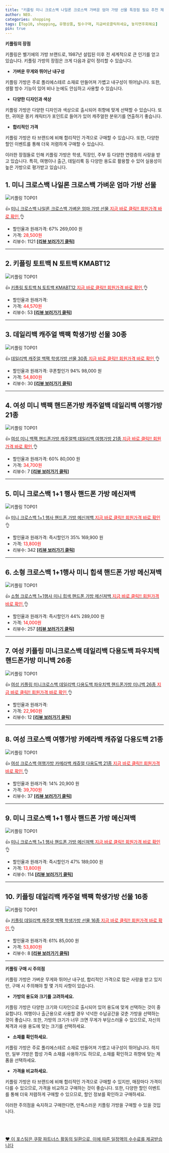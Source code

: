 ```yaml
---
title: "키플링 미니 크로스백 나일론 크로스백 가벼운 엄마 가방 선물 특장점 필요 추천 제품 비교 최저 가격 비교 장점 구매 후기 구매평"
author: NEO.
categories: shopping
tags: [Top10, shopping, 유행상품, 필수구매, 지금바로클릭하세요, 놓치면후회해요]
pin: true
---
```

**키플링의 장점**

키플링은 벨기에의 가방 브랜드로, 1987년 설립된 이후 전 세계적으로 큰 인기를 얻고 있습니다. 키플링 가방의 장점은 크게 다음과 같이 정리할 수 있습니다.

* **가벼운 무게와 뛰어난 내구성**

키플링 가방은 주로 폴리에스테르 소재로 만들어져 가볍고 내구성이 뛰어납니다. 또한, 생활 방수 기능이 있어 비나 눈에도 안심하고 사용할 수 있습니다.

* **다양한 디자인과 색상**

키플링 가방은 다양한 디자인과 색상으로 출시되어 취향에 맞게 선택할 수 있습니다. 또한, 귀여운 몽키 캐릭터가 포인트로 들어가 있어 캐주얼한 분위기를 연출하기 좋습니다.

* **합리적인 가격**

키플링 가방은 타 브랜드에 비해 합리적인 가격으로 구매할 수 있습니다. 또한, 다양한 할인 이벤트를 통해 더욱 저렴하게 구매할 수 있습니다.

이러한 장점들로 인해 키플링 가방은 학생, 직장인, 주부 등 다양한 연령층의 사랑을 받고 있습니다. 특히, 여행이나 출근, 데일리룩 등 다양한 용도로 활용할 수 있어 실용성이 높은 가방으로 평가받고 있습니다.

   

## 1. 미니 크로스백 나일론 크로스백 가벼운 엄마 가방 선물

![키플링 TOP01](https://thumbnail8.coupangcdn.com/thumbnails/remote/490x490ex/image/vendor_inventory/93b4/b8aa45f639591881711aa6e0d0f55965f39f4a7e03bcf88645c0357d431b.jpg)


👍 [미니 크로스백 나일론 크로스백 가벼운 엄마 가방 선물 <font color=red> 지금 바로 클릭!! 회원가격 바로 확인 </font> ](https://link.coupang.com/re/AFFSDP?lptag=AF3617701&subid=GithubCoopas&pageKey=7610705035&traceid=V0-153&itemId=20155921798&vendorItemId=87248678303) 👌 


- 할인율과 원래가격: 67%  269,000   원
- 가격: <span style='color:red'>28,500원</span>
- 리뷰수: 1121  [**[리뷰 보러가기 클릭]**](https://link.coupang.com/re/AFFSDP?lptag=AF3617701&subid=GithubCoopas&pageKey=7610705035&traceid=V0-153&itemId=20155921798&vendorItemId=87248678303)

---


   

## 2. 키플링 토트백 N 토트백 KMABT12

![키플링 TOP01](https://thumbnail6.coupangcdn.com/thumbnails/remote/490x490ex/image/rs_quotation_api/1qf3wozf/8e054f21ab0b4b5ea5a7de16f2cef553.jpg)


👍 [키플링 토트백 N 토트백 KMABT12 <font color=red> 지금 바로 클릭!! 회원가격 바로 확인 </font> ](https://link.coupang.com/re/AFFSDP?lptag=AF3617701&subid=GithubCoopas&pageKey=6427283998&traceid=V0-153&itemId=13854821944&vendorItemId=81104835242) 👌 


- 할인율과 원래가격: 
- 가격: <span style='color:red'>44,570원</span>
- 리뷰수: 53  [**[리뷰 보러가기 클릭]**](https://link.coupang.com/re/AFFSDP?lptag=AF3617701&subid=GithubCoopas&pageKey=6427283998&traceid=V0-153&itemId=13854821944&vendorItemId=81104835242)

---


   

## 3. 데일리백 캐주얼 백팩 학생가방 선물 30종

![키플링 TOP01](https://thumbnail10.coupangcdn.com/thumbnails/remote/490x490ex/image/vendor_inventory/7a46/30cf3af86004270be0f922857f567fc9849d4086e038375006e3229baf33.jpg)


👍 [데일리백 캐주얼 백팩 학생가방 선물 30종 <font color=red> 지금 바로 클릭!! 회원가격 바로 확인 </font> ](https://link.coupang.com/re/AFFSDP?lptag=AF3617701&subid=GithubCoopas&pageKey=7287595018&traceid=V0-153&itemId=18619205455&vendorItemId=85754700489) 👌 


- 할인율과 원래가격: 쿠폰할인가 94%  98,000   원
- 가격: <span style='color:red'>54,800원</span>
- 리뷰수: 30  [**[리뷰 보러가기 클릭]**](https://link.coupang.com/re/AFFSDP?lptag=AF3617701&subid=GithubCoopas&pageKey=7287595018&traceid=V0-153&itemId=18619205455&vendorItemId=85754700489)

---


   

## 4. 여성 미니 백팩 핸드폰가방 캐주얼백 데일리백 여행가방 21종

![키플링 TOP01](https://thumbnail10.coupangcdn.com/thumbnails/remote/490x490ex/image/vendor_inventory/a95e/a06b3bcc21edbc4d881fdddd3b6aaa7287224b64da35f2a886e606160452.jpg)


👍 [여성 미니 백팩 핸드폰가방 캐주얼백 데일리백 여행가방 21종 <font color=red> 지금 바로 클릭!! 회원가격 바로 확인 </font> ](https://link.coupang.com/re/AFFSDP?lptag=AF3617701&subid=GithubCoopas&pageKey=7154502222&traceid=V0-153&itemId=17993631576&vendorItemId=85150108424) 👌 


- 할인율과 원래가격: 60%  80,000   원
- 가격: <span style='color:red'>34,700원</span>
- 리뷰수: 7  [**[리뷰 보러가기 클릭]**](https://link.coupang.com/re/AFFSDP?lptag=AF3617701&subid=GithubCoopas&pageKey=7154502222&traceid=V0-153&itemId=17993631576&vendorItemId=85150108424)

---


   

## 5. 미니 크로스백 1+1 행사 핸드폰 가방 메신져백

![키플링 TOP01](https://thumbnail10.coupangcdn.com/thumbnails/remote/490x490ex/image/vendor_inventory/43b8/0f8867d3e0e71f96dd8803909891e49260ffae7828b16fdf61366e47a436.jpg)


👍 [미니 크로스백 1+1 행사 핸드폰 가방 메신져백 <font color=red> 지금 바로 클릭!! 회원가격 바로 확인 </font> ](https://link.coupang.com/re/AFFSDP?lptag=AF3617701&subid=GithubCoopas&pageKey=7682717541&traceid=V0-153&itemId=20524519723&vendorItemId=87537917996) 👌 


- 할인율과 원래가격: 즉시할인가 35%  169,900   원
- 가격: <span style='color:red'>13,800원</span>
- 리뷰수: 342  [**[리뷰 보러가기 클릭]**](https://link.coupang.com/re/AFFSDP?lptag=AF3617701&subid=GithubCoopas&pageKey=7682717541&traceid=V0-153&itemId=20524519723&vendorItemId=87537917996)

---


   

## 6. 소형 크로스백 1+1행사 미니 힙색 핸드폰 가방 메신져백

![키플링 TOP01](https://thumbnail7.coupangcdn.com/thumbnails/remote/490x490ex/image/vendor_inventory/fdb1/f0e22983cfaaec97c67e85fc699b3a08a4229b9d1ff002d23e7cbf96db6b.jpg)


👍 [소형 크로스백 1+1행사 미니 힙색 핸드폰 가방 메신져백 <font color=red> 지금 바로 클릭!! 회원가격 바로 확인 </font> ](https://link.coupang.com/re/AFFSDP?lptag=AF3617701&subid=GithubCoopas&pageKey=7568920524&traceid=V0-153&itemId=19956733041&vendorItemId=87008762580) 👌 


- 할인율과 원래가격: 즉시할인가 44%  289,000   원
- 가격: <span style='color:red'>14,000원</span>
- 리뷰수: 257  [**[리뷰 보러가기 클릭]**](https://link.coupang.com/re/AFFSDP?lptag=AF3617701&subid=GithubCoopas&pageKey=7568920524&traceid=V0-153&itemId=19956733041&vendorItemId=87008762580)

---


   

## 7. 여성 키플링 미니크로스백 데일리백 다용도백 파우치백 핸드폰가방 미니백 26종

![키플링 TOP01](https://thumbnail9.coupangcdn.com/thumbnails/remote/490x490ex/image/vendor_inventory/6295/12cedec0546f0eeba359b88c9de32eb8c6fd2793660cc1c1d31eaa6b72aa.jpg)


👍 [여성 키플링 미니크로스백 데일리백 다용도백 파우치백 핸드폰가방 미니백 26종 <font color=red> 지금 바로 클릭!! 회원가격 바로 확인 </font> ](https://link.coupang.com/re/AFFSDP?lptag=AF3617701&subid=GithubCoopas&pageKey=7214954418&traceid=V0-153&itemId=18268654873&vendorItemId=86244532150) 👌 


- 할인율과 원래가격: 
- 가격: <span style='color:red'>22,960원</span>
- 리뷰수: 12  [**[리뷰 보러가기 클릭]**](https://link.coupang.com/re/AFFSDP?lptag=AF3617701&subid=GithubCoopas&pageKey=7214954418&traceid=V0-153&itemId=18268654873&vendorItemId=86244532150)

---


   

## 8. 여성 크로스백 여행가방 카메라백 캐쥬얼 다용도백 21종

![키플링 TOP01](https://thumbnail7.coupangcdn.com/thumbnails/remote/490x490ex/image/vendor_inventory/4405/165fc0587d558f6406b627a560d1be520cb8ce22ac7ba920edd7ef0cd6bf.png)


👍 [여성 크로스백 여행가방 카메라백 캐쥬얼 다용도백 21종 <font color=red> 지금 바로 클릭!! 회원가격 바로 확인 </font> ](https://link.coupang.com/re/AFFSDP?lptag=AF3617701&subid=GithubCoopas&pageKey=7453111593&traceid=V0-153&itemId=19552181890&vendorItemId=86660310083) 👌 


- 할인율과 원래가격: 14%  20,900   원
- 가격: <span style='color:red'>39,700원</span>
- 리뷰수: 37  [**[리뷰 보러가기 클릭]**](https://link.coupang.com/re/AFFSDP?lptag=AF3617701&subid=GithubCoopas&pageKey=7453111593&traceid=V0-153&itemId=19552181890&vendorItemId=86660310083)

---


   

## 9. 미니 크로스백 1+1 행사 핸드폰 가방 메신져백

![키플링 TOP01](https://thumbnail6.coupangcdn.com/thumbnails/remote/490x490ex/image/vendor_inventory/da3d/8aae9ae899f73fd70ea1125357e882a0d742e6c1240450c128ad9019983a.jpg)


👍 [미니 크로스백 1+1 행사 핸드폰 가방 메신져백 <font color=red> 지금 바로 클릭!! 회원가격 바로 확인 </font> ](https://link.coupang.com/re/AFFSDP?lptag=AF3617701&subid=GithubCoopas&pageKey=7682717541&traceid=V0-153&itemId=20524519722&vendorItemId=87537918027) 👌 


- 할인율과 원래가격: 즉시할인가 47%  189,000   원
- 가격: <span style='color:red'>13,800원</span>
- 리뷰수: 114  [**[리뷰 보러가기 클릭]**](https://link.coupang.com/re/AFFSDP?lptag=AF3617701&subid=GithubCoopas&pageKey=7682717541&traceid=V0-153&itemId=20524519722&vendorItemId=87537918027)

---


   

## 10. 키플링 데일리백 캐주얼 백팩 학생가방 선물 16종

![키플링 TOP01](https://thumbnail8.coupangcdn.com/thumbnails/remote/490x490ex/image/vendor_inventory/203d/321d5650655ec8166c5bf92feb5b95233ac8ddce3571b1096e03c05264ec.png)


👍 [키플링 데일리백 캐주얼 백팩 학생가방 선물 16종 <font color=red> 지금 바로 클릭!! 회원가격 바로 확인 </font> ](https://link.coupang.com/re/AFFSDP?lptag=AF3617701&subid=GithubCoopas&pageKey=7428187547&traceid=V0-153&itemId=19286424472&vendorItemId=87493481569) 👌 


- 할인율과 원래가격: 61%  85,000   원
- 가격: <span style='color:red'>53,800원</span>
- 리뷰수: 8  [**[리뷰 보러가기 클릭]**](https://link.coupang.com/re/AFFSDP?lptag=AF3617701&subid=GithubCoopas&pageKey=7428187547&traceid=V0-153&itemId=19286424472&vendorItemId=87493481569)

---
**키플링 구매 시 주의점**

키플링 가방은 가벼운 무게와 뛰어난 내구성, 합리적인 가격으로 많은 사랑을 받고 있지만, 구매 시 주의해야 할 몇 가지 사항이 있습니다.

* **가방의 용도와 크기를 고려하세요.**

키플링 가방은 다양한 크기와 디자인으로 출시되어 있어 용도에 맞게 선택하는 것이 중요합니다. 여행이나 출근용으로 사용할 경우 넉넉한 수납공간을 갖춘 가방을 선택하는 것이 좋습니다. 또한, 가방의 크기가 너무 크면 무게가 부담스러울 수 있으므로, 자신의 체격과 사용 용도에 맞는 크기를 선택하세요.

* **소재를 확인하세요.**

키플링 가방은 주로 폴리에스테르 소재로 만들어져 가볍고 내구성이 뛰어납니다. 하지만, 일부 가방은 합성 가죽 소재를 사용하기도 하므로, 소재를 확인하고 취향에 맞는 제품을 선택하세요.

* **가격을 비교하세요.**

키플링 가방은 타 브랜드에 비해 합리적인 가격으로 구매할 수 있지만, 매장마다 가격이 다를 수 있으므로, 가격을 비교하고 구매하는 것이 좋습니다. 또한, 다양한 할인 이벤트를 통해 더욱 저렴하게 구매할 수 있으므로, 할인 정보를 확인하고 구매하세요.

이러한 주의점을 숙지하고 구매한다면, 만족스러운 키플링 가방을 구매할 수 있을 것입니다.<br><br><br><br><br> [ ❤  이 포스팅은 쿠팡 파트너스 활동의 일환으로, 이에 따른 일정액의 수수료를 제공받습니다](https://link.coupang.com/a/bcEFyh)